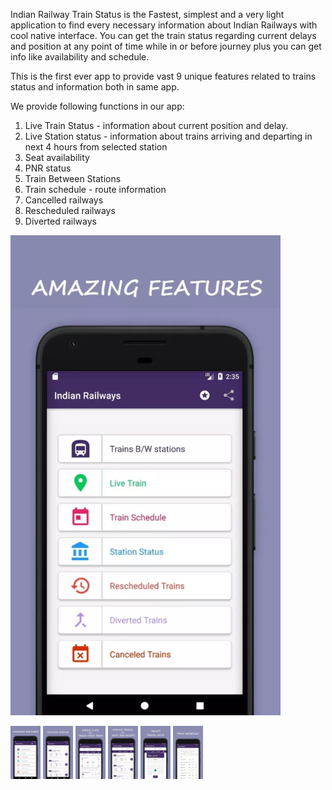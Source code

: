 Indian Railway Train Status is the Fastest, simplest and a very light application to find every necessary information about Indian Railways with cool native interface. You can get the train status regarding current delays and position at any point of time while in or before journey plus you can get info like availability and schedule.

This is the first ever app to provide vast 9 unique features related to trains status and information both in same app.

We provide following functions in our app:

1. Live Train Status - information about current position and delay.
2. Live Station status - information about trains arriving and departing in next 4 hours from selected station
3. Seat availability 
4. PNR status
5. Train Between Stations
6. Train schedule - route information
7. Cancelled railways
8. Rescheduled railways
9. Diverted railways



![](https://raw.githubusercontent.com/rishabhnayak/Indian-Railway-Train-Status/master/readme/Main%20Activity.png)
![]()
![]()
![]()
![]()
![]()


<img src="https://raw.githubusercontent.com/rishabhnayak/Indian-Railway-Train-Status/master/readme/Main%20Activity.png" width="48">
<img src="https://raw.githubusercontent.com/rishabhnayak/Indian-Railway-Train-Status/master/readme/Train%20Between%20Two%20Stations.png" width="48">
<img src="https://raw.githubusercontent.com/rishabhnayak/Indian-Railway-Train-Status/master/readme/Track%20Your%20Location%20Popup.png" width="48">
<img src="https://raw.githubusercontent.com/rishabhnayak/Indian-Railway-Train-Status/master/readme/Station%20Status.png" width="48">
<img src="https://raw.githubusercontent.com/rishabhnayak/Indian-Railway-Train-Status/master/readme/Date%20Picker.png" width="48">
<img src="https://raw.githubusercontent.com/rishabhnayak/Indian-Railway-Train-Status/master/readme/Train%20Schedule.png" width="48">
